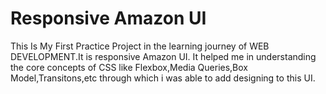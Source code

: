 # Responsive Amazon UI
This Is My First Practice Project in the learning journey of WEB DEVELOPMENT.It is responsive Amazon UI.
It helped me in understanding the core concepts of CSS like Flexbox,Media Queries,Box Model,Transitons,etc through which i was able to add designing to this UI.

